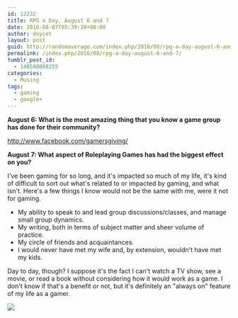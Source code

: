 ```yaml
---
id: 12232
title: RPG a Day, August 6 and 7
date: 2016-08-07T05:39:28+00:00
author: doycet
layout: post
guid: http://randomaverage.com/index.php/2016/08/rpg-a-day-august-6-and-7/
permalink: /index.php/2016/08/rpg-a-day-august-6-and-7/
tumblr_post_id:
  - 148580008255
categories:
  - Musing
tags:
  - gaming
  - google+
---
```

**August 6: What is the most amazing thing that you know a game group has done for their community?**

<http://www.facebook.com/gamersgiving/>

**August 7: What aspect of Roleplaying Games has had the biggest effect on you?**

I've been gaming for so long, and it's impacted so much of my life, it's kind of difficult to sort out what's related to or impacted by gaming, and what isn't. Here's a few things I know would not be the same with me, were it not for gaming.

* My ability to speak to and lead group discussions/classes, and manage small group dynamics.  
* My writing, both in terms of subject matter and sheer volume of practice.  
* My circle of friends and acquaintances.  
* I would never have met my wife and, by extension, wouldn't have met my kids.

Day to day, though? I suppose it's the fact I can't watch a TV show, see a movie, or read a book without considering how it would work as a game. I don't know if that's a benefit or not, but it's definitely an "always on" feature of my life as a gamer.

<div>
  <a href='https://plus.google.com/photos/105138568577624786912/albums/6315956642009558801/6315956648741256002'><img src='https://lh3.googleusercontent.com/-Z0k7tC-8fQY/V6bJG9D9O0I/AAAAAAABANg/bGle5LLSRFAM0HnC4FjZPtf1ZvSyqkB8A/rpg-a-day.jpg?imgmax=550' /></a>
</div>

<div>
  <a href='' style='width:50px;height:50px;display:inline-block;background-size:cover;background-image:url("");'></a> 
</div>